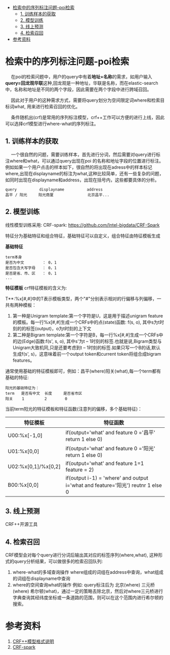 - [检索中的序列标注问题-poi检索](#%e6%a3%80%e7%b4%a2%e4%b8%ad%e7%9a%84%e5%ba%8f%e5%88%97%e6%a0%87%e6%b3%a8%e9%97%ae%e9%a2%98-poi%e6%a3%80%e7%b4%a2)
  - [1. 训练样本的获取](#1-%e8%ae%ad%e7%bb%83%e6%a0%b7%e6%9c%ac%e7%9a%84%e8%8e%b7%e5%8f%96)
  - [2. 模型训练](#2-%e6%a8%a1%e5%9e%8b%e8%ae%ad%e7%bb%83)
  - [3. 线上预测](#3-%e7%ba%bf%e4%b8%8a%e9%a2%84%e6%b5%8b)
  - [4. 检索召回](#4-%e6%a3%80%e7%b4%a2%e5%8f%ac%e5%9b%9e)
- [参考资料](#%e5%8f%82%e8%80%83%e8%b5%84%e6%96%99)

# 检索中的序列标注问题-poi检索

&emsp; 在poi的检索问题中，用户的query中有着**地址+名称**的需求，如用户输入**query=回龙观华联**这种,回龙观是一种地址，华联是名称，而在elastic-search中，名称和地址是不同的两个字段，因此需要在两个字段中进行跨域召回。

&emsp; 因此对于用户的这种需求方式，需要将query划分为空间限定词where和检索目标词what, 用来进行检索召回的优化。

&emsp; 条件随机出(crf)是常用的序列标注模型，crf++工作可以方便的进行上线，因此可以选择crf模型进行where-what的序列标注。

## 1. 训练样本的获取
&emsp; 一个很自然的问题，需要训练样本，首先进行分词，然后需要对query进行标注where和what，可以通过query出现在poi 的名称和地址字段的位置进行标注。例如如果一个用户点击的样本如下，很自然的将出现在adress中的样本标记where,出现在displayname的标注为what,这种比较简单，还有一些复杂的问题，如同时出现在displayname和address，出现在括号内，这些都要具体的分析。
```
query          displayname          address
昌平 / 阳光     阳光商厦               北京昌平...
```


## 2. 模型训练
线性模型训练采用: CRF-spark: https://github.com/Intel-bigdata/CRF-Spark

特征分为基础特征和组合特征，基础特征可以自定义，组合特征由特征模板生成

**基础特征**
```
term本身       
是否为中文        ： 0，1
是否包含大写字母   ： 0，1
是否是省、市、区   ： 0，1
...
```

**特征模板**
crf特征模板的含义为:

T**:%x[#,#]中的T表示模板类型，两个"#"分别表示相对的行偏移与列偏移，一共有两种模板：

1. 第一种是Unigram template:第一个字符是U，这是用于描述unigram feature的模板。每一行%x[#,#]生成一个CRFs中的点(state)函数: f(s, o), 其中s为t时刻的的标签(output)，o为t时刻的上下文
2. 第二种是Bigram template:第一个字符是B，每一行%x[#,#]生成一个CRFs中的边(Edge)函数:f(s', s, o), 其中s'为t – 1时刻的标签.也就是说,Bigram类型与Unigram大致机同,只是还要考虑到t – 1时刻的标签.如果只写一个B的话,默认生成f(s', s)，这意味着前一个output token和current token将组合成bigram features。



通常使用基础的特征模板即可，例如：昌平(where)阳关(what),每一个term都有基础的特征:
```
阳光的基础特征为： 
term   是否有中文  长度     是否省市区
阳关    1         2        0
```

当前term阳光的特征模板和特征函数(注意列的偏移，多个基础特征)：

|特征模板|特征函数|
| ---- | -------|
|U00:%x[-1,0]|if(output='what' and feature 0 ='昌平' return 1 else 0)|
|U01:%x[0,0]|if(output='what' and feature 0 ='阳光' return 1 else 0)|
|U02:%x[0,1]/%x[0,2]| if(output='what' and feature 1=1 feature = 2)|
|B00:%x[0,0]|if(output i-1) = 'where' and output i='what and feature='阳光') reutnr 1 else 0|


## 3. 线上预测
CRF++开源工具


## 4. 检索召回
CRF模型会对每个query进行分词后输出其对应的标签序列(where,what), 这种形式的query分析结果，可以做很多的检索召回队列:

1. where-what的多域查询操作
   where组成的词组在address中查询，what组成的词组在displayname中查询
2. where的空间查询what的操作
   例如: query标注后为 北京(where) 三元桥(where) 希尔顿(what)，通过一定的策略去除北京，然后对where三元桥进行字典查询其经纬度坐标或一条道路的范围，则可以在这个范围内进行希尔顿的搜索。
 

 # 参考资料
1. [CRF++模型格式说明](https://www.hankcs.com/nlp/the-crf-model-format-description.html)
2. [ CRF-spark](https://github.com/Intel-bigdata/CRF-Spark)